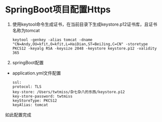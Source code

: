 # SpringBoot项目配置Https

1. 使用keytool命令生成证书，在当前目录下生成keystore.p12证书库，且证书名称为tomcat

	  ```
	  keytool -genkey -alias tomcat -dname "CN=Andy,OU=kfit,O=kfit,L=HaiDian,ST=BeiJing,C=CN" -storetype PKCS12 -keyalg RSA -keysize 2048 -keystore keystore.p12 -validity 365
	  ```
  
2. springBoot配置

- application.yml文件配置

	```
	ssl:
	protocol: TLS
	key-store: /Users/twtmiss/杂七杂八的东西/keystore.p12
	key-store-password: twtmiss
	keyStoreType: PKCS12
	keyAlias: tomcat
	```

如此配置完成